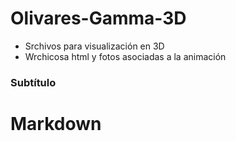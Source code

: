 # Olivares-Gamma-3D
* Srchivos para visualización en 3D
* Wrchicosa html y fotos asociadas a la animación
### Subtítulo

# Markdown

